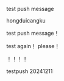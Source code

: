 test push message


hongduicangku



test push message！


test again！ please！


！！！！



testpush 20241211
